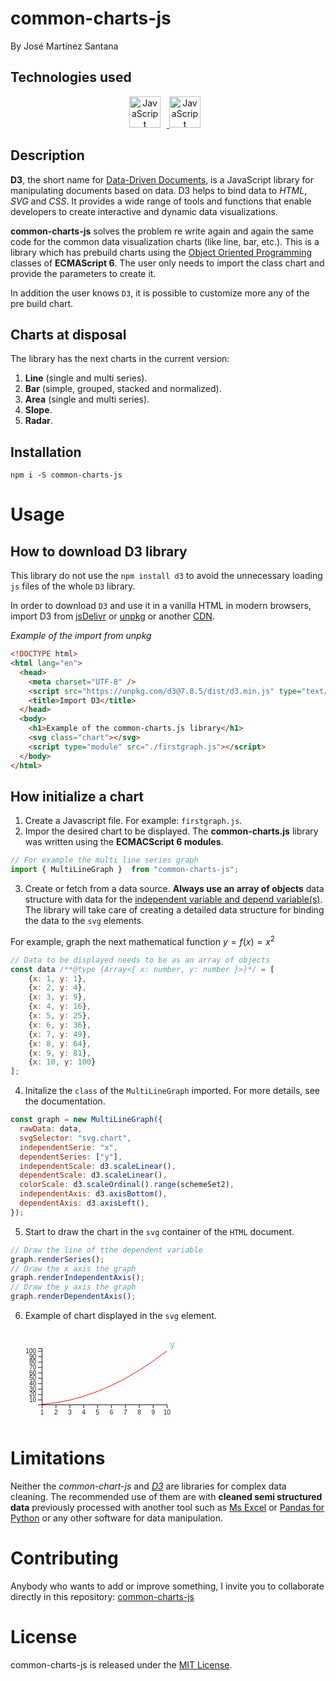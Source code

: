 
# common-charts-js

By José Martínez Santana

## Technologies used

<div align="center">
  <a href="https://developer.mozilla.org/en-US/docs/Web/JavaScript" target="_blank" rel="noreferrer">
      <img  alt="JavaScript" height="50px" style="padding-right:10px;background=black" src="https://cdn.jsdelivr.net/gh/devicons/devicon/icons/javascript/javascript-original.svg"/>
  </a>
  <a href="https://d3js.org/" target="_blank" rel="noreferrer">
      <img  alt="JavaScript" height="50px" style="padding-right:10px;" src="https://cdn.jsdelivr.net/gh/devicons/devicon/icons/d3js/d3js-original.svg"/>
  </a>
</div>

## Description

**D3**, the short name for <u>Data-Driven Documents</u>, is a JavaScript library for manipulating documents based on data. D3 helps to bind data to *HTML*, *SVG* and *CSS*. It provides a wide range of tools and functions that enable developers to create interactive and dynamic data visualizations.

**common-charts-js** solves the problem re write again and again the same code for the common data visualization charts (like line, bar, etc.). This is a library which has prebuild charts using the <u>Object Oriented Programming</u> classes of **ECMAScript 6**. The user only needs to import the class chart and provide the parameters to create it.

In addition the user knows `D3`, it is possible to customize more any of the pre build chart.

## Charts at disposal

The library has the next charts in the current version:

1. **Line** (single and multi series).
2. **Bar** (simple, grouped, stacked and normalized).
3. **Area** (single and multi series).
4. **Slope**.
5. **Radar**.

## Installation

```npm
npm i -S common-charts-js
```

# Usage

## How to download D3 library

This library do not use the `npm install d3` to avoid the unnecessary loading `js` files of the whole `D3` library.

In order to download `D3` and use it in a vanilla HTML in modern browsers, import D3 from [jsDelivr](https://www.jsdelivr.com/package/npm/d3) or [unpkg](https://unpkg.com/d3) or another <u>CDN</u>.

*Example of the import from unpkg*

```HTML
<!DOCTYPE html>
<html lang="en">
  <head>
    <meta charset="UTF-8" />
    <script src="https://unpkg.com/d3@7.8.5/dist/d3.min.js" type="text/javascript"></script>
    <title>Import D3</title>
  </head>
  <body>
    <h1>Example of the common-charts.js library</h1>
    <svg class="chart"></svg>
    <script type="module" src="./firstgraph.js"></script>
  </body>
</html>
```

## How initialize a chart

1. Create a Javascript file. For example: `firstgraph.js`.
2. Impor the desired chart to be displayed. The **common-charts.js** library was written using the **ECMACScript 6 modules**.
```Javascript
// For example the multi line series graph
import { MultiLineGraph }  from "common-charts-js";
```
3. Create or fetch from a data source. **Always use an array of objects** data structure with data for the [independent variable and depend variable(s)](https://en.wikipedia.org/wiki/Dependent_and_independent_variables). The library will take care of creating a detailed data structure for binding the data to the `svg` elements.

For example, graph the next mathematical function $y = f(x) = x^2$
```Javascript
// Data to be displayed needs to be as an array of objects
const data /**@type {Array<{ x: number, y: number }>}*/ = [
    {x: 1, y: 1},
    {x: 2, y: 4},
    {x: 3, y: 9},
    {x: 4, y: 16},
    {x: 5, y: 25},
    {x: 6, y: 36},
    {x: 7, y: 49},
    {x: 8, y: 64},
    {x: 9, y: 81},
    {x: 10, y: 100}
];
```
4. Initalize the `class` of the `MultiLineGraph` imported. For more details, see the documentation.
```Javascript
const graph = new MultiLineGraph({
  rawData: data,
  svgSelector: "svg.chart",
  independentSerie: "x",
  dependentSeries: ["y"],
  independentScale: d3.scaleLinear(),
  dependentScale: d3.scaleLinear(),
  colorScale: d3.scaleOrdinal().range(schemeSet2),
  independentAxis: d3.axisBottom(),
  dependentAxis: d3.axisLeft(),
});
```
5. Start to draw the chart in the `svg` container of the `HTML` document.
```Javascript
// Draw the line of tthe dependent variable
graph.renderSeries();
// Draw the x axis the graph
graph.renderIndependentAxis();
// Draw the y axis the graph
graph.renderDependentAxis();
```
6. Example of chart displayed in the `svg` element.
<html>
  <svg class="chart">
    <g class="series">
      <g class="y">
        <path
          class="y"
          d="M50,119.957L72.222,117.362L94.444,113.037L116.667,106.982L138.889,99.198L161.111,89.683L183.333,78.438L205.556,65.464L227.778,50.759L250,34.325"
          style="fill: none; stroke: red"
          ></path>
        <text
          class="y hide unselected"
          x="250"
          y="34.324843825084095"
          dx="5"
          dy="-5"
          style="fill: rgb(102, 194, 165)"
          >
          y
        </text>
      </g>
    </g>
    <g
      class="x axis"
      transform="translate(0, 120)"
      fill="none"
      font-size="10"
      font-family="sans-serif"
      text-anchor="middle"
      >
      <path
        class="domain"
        stroke="currentColor"
        d="M50.5,6V0.5H250.5V6"
        ></path>
      <g class="tick" opacity="1" transform="translate(50.5,0)">
        <line stroke="currentColor" y2="6"></line>
        <text fill="currentColor" y="9" dy="0.71em">1</text>
      </g>
      <g class="tick" opacity="1" transform="translate(72.72222222222221,0)">
        <line stroke="currentColor" y2="6"></line>
        <text fill="currentColor" y="9" dy="0.71em">2</text>
      </g>
      <g class="tick" opacity="1" transform="translate(94.94444444444444,0)">
        <line stroke="currentColor" y2="6"></line>
        <text fill="currentColor" y="9" dy="0.71em">3</text>
      </g>
      <g class="tick" opacity="1" transform="translate(117.16666666666666,0)">
        <line stroke="currentColor" y2="6"></line>
        <text fill="currentColor" y="9" dy="0.71em">4</text>
      </g>
      <g class="tick" opacity="1" transform="translate(139.38888888888889,0)">
        <line stroke="currentColor" y2="6"></line>
        <text fill="currentColor" y="9" dy="0.71em">5</text>
      </g>
      <g class="tick" opacity="1" transform="translate(161.61111111111111,0)">
        <line stroke="currentColor" y2="6"></line>
        <text fill="currentColor" y="9" dy="0.71em">6</text>
      </g>
      <g class="tick" opacity="1" transform="translate(183.83333333333331,0)">
        <line stroke="currentColor" y2="6"></line>
        <text fill="currentColor" y="9" dy="0.71em">7</text>
      </g>
      <g class="tick" opacity="1" transform="translate(206.05555555555557,0)">
        <line stroke="currentColor" y2="6"></line>
        <text fill="currentColor" y="9" dy="0.71em">8</text>
      </g>
      <g class="tick" opacity="1" transform="translate(228.27777777777777,0)">
        <line stroke="currentColor" y2="6"></line>
        <text fill="currentColor" y="9" dy="0.71em">9</text>
      </g>
      <g class="tick" opacity="1" transform="translate(250.5,0)">
        <line stroke="currentColor" y2="6"></line>
        <text fill="currentColor" y="9" dy="0.71em">10</text>
      </g>
    </g>
    <g
      class="y axis"
      transform="translate(50, 0)"
      fill="none"
      font-size="10"
      font-family="sans-serif"
      text-anchor="end"
      >
      <path
        class="domain"
        stroke="currentColor"
        d="M-6,120.5H0.5V30.5H-6"
        ></path>
      <g class="tick" opacity="1" transform="translate(0,112.67203267659778)">
        <line stroke="currentColor" x2="-6"></line>
        <text fill="currentColor" x="-9" dy="0.32em">10</text>
      </g>
      <g class="tick" opacity="1" transform="translate(0,104.02234502642959)">
        <line stroke="currentColor" x2="-6"></line>
        <text fill="currentColor" x="-9" dy="0.32em">20</text>
      </g>
      <g class="tick" opacity="1" transform="translate(0,95.37265737626142)">
        <line stroke="currentColor" x2="-6"></line>
        <text fill="currentColor" x="-9" dy="0.32em">30</text>
      </g>
      <g class="tick" opacity="1" transform="translate(0,86.72296972609323)">
        <line stroke="currentColor" x2="-6"></line>
        <text fill="currentColor" x="-9" dy="0.32em">40</text>
      </g>
      <g class="tick" opacity="1" transform="translate(0,78.07328207592504)">
        <line stroke="currentColor" x2="-6"></line>
        <text fill="currentColor" x="-9" dy="0.32em">50</text>
      </g>
      <g class="tick" opacity="1" transform="translate(0,69.42359442575685)">
        <line stroke="currentColor" x2="-6"></line>
        <text fill="currentColor" x="-9" dy="0.32em">60</text>
      </g>
      <g class="tick" opacity="1" transform="translate(0,60.77390677558866)">
        <line stroke="currentColor" x2="-6"></line>
        <text fill="currentColor" x="-9" dy="0.32em">70</text>
      </g>
      <g class="tick" opacity="1" transform="translate(0,52.12421912542048)">
        <line stroke="currentColor" x2="-6"></line>
        <text fill="currentColor" x="-9" dy="0.32em">80</text>
      </g>
      <g class="tick" opacity="1" transform="translate(0,43.47453147525228)">
        <line stroke="currentColor" x2="-6"></line>
        <text fill="currentColor" x="-9" dy="0.32em">90</text>
      </g>
      <g class="tick" opacity="1" transform="translate(0,34.824843825084095)">
        <line stroke="currentColor" x2="-6"></line>
        <text fill="currentColor" x="-9" dy="0.32em">100</text>
      </g>
    </g>
  </svg>
</html>

# Limitations

Neither the *common-chart-js* and *[D3](https://d3js.org/)* are libraries for complex data cleaning. The recommended use of them are with **cleaned semi structured data** previously processed with another tool such as [Ms Excel](https://www.microsoft.com/en/microsoft-365/excel) or [Pandas for Python](https://pandas.pydata.org/) or any other software for data manipulation.

# Contributing
Anybody who wants to add or improve something, I invite you to collaborate directly in this repository: [common-charts-js](https://github.com/MetalbolicX/common-charts-js)

# License
common-charts-js is released under the [MIT License](https://opensource.org/licenses/MIT).